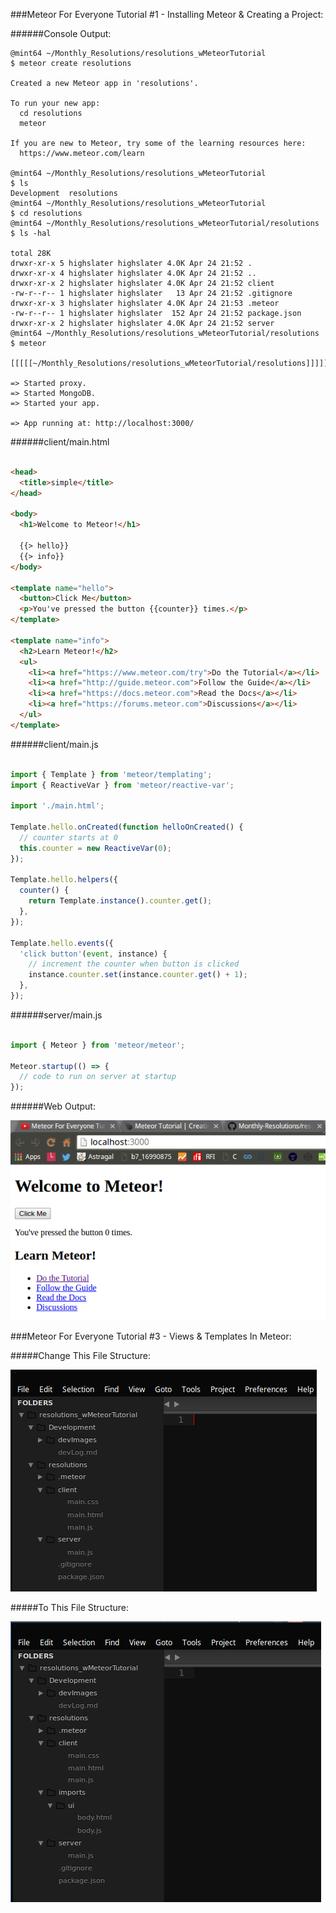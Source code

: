 <!-- devLog -->

###Meteor For Everyone Tutorial #1 - Installing Meteor & Creating a Project:  

######Console Output:  

```Console  
@mint64 ~/Monthly_Resolutions/resolutions_wMeteorTutorial 
$ meteor create resolutions

Created a new Meteor app in 'resolutions'.    

To run your new app:                          
  cd resolutions                              
  meteor                                      
                                              
If you are new to Meteor, try some of the learning resources here:
  https://www.meteor.com/learn                
                                              
@mint64 ~/Monthly_Resolutions/resolutions_wMeteorTutorial 
$ ls
Development  resolutions
@mint64 ~/Monthly_Resolutions/resolutions_wMeteorTutorial 
$ cd resolutions
@mint64 ~/Monthly_Resolutions/resolutions_wMeteorTutorial/resolutions 
$ ls -hal

total 28K
drwxr-xr-x 5 highslater highslater 4.0K Apr 24 21:52 .
drwxr-xr-x 4 highslater highslater 4.0K Apr 24 21:52 ..
drwxr-xr-x 2 highslater highslater 4.0K Apr 24 21:52 client
-rw-r--r-- 1 highslater highslater   13 Apr 24 21:52 .gitignore
drwxr-xr-x 3 highslater highslater 4.0K Apr 24 21:53 .meteor
-rw-r--r-- 1 highslater highslater  152 Apr 24 21:52 package.json
drwxr-xr-x 2 highslater highslater 4.0K Apr 24 21:52 server
@mint64 ~/Monthly_Resolutions/resolutions_wMeteorTutorial/resolutions 
$ meteor

[[[[[~/Monthly_Resolutions/resolutions_wMeteorTutorial/resolutions]]]]]

=> Started proxy.                             
=> Started MongoDB.                           
=> Started your app.                          

=> App running at: http://localhost:3000/

```

######client/main.html  

```HTML 

<head>
  <title>simple</title>
</head>

<body>
  <h1>Welcome to Meteor!</h1>

  {{> hello}}
  {{> info}}
</body>

<template name="hello">
  <button>Click Me</button>
  <p>You've pressed the button {{counter}} times.</p>
</template>

<template name="info">
  <h2>Learn Meteor!</h2>
  <ul>
    <li><a href="https://www.meteor.com/try">Do the Tutorial</a></li>
    <li><a href="http://guide.meteor.com">Follow the Guide</a></li>
    <li><a href="https://docs.meteor.com">Read the Docs</a></li>
    <li><a href="https://forums.meteor.com">Discussions</a></li>
  </ul>
</template>

```

######client/main.js  

```JavaScript  

import { Template } from 'meteor/templating';
import { ReactiveVar } from 'meteor/reactive-var';

import './main.html';

Template.hello.onCreated(function helloOnCreated() {
  // counter starts at 0
  this.counter = new ReactiveVar(0);
});

Template.hello.helpers({
  counter() {
    return Template.instance().counter.get();
  },
});

Template.hello.events({
  'click button'(event, instance) {
    // increment the counter when button is clicked
    instance.counter.set(instance.counter.get() + 1);
  },
});

```

######server/main.js  

```JavaScript

import { Meteor } from 'meteor/meteor';

Meteor.startup(() => {
  // code to run on server at startup
});

```

######Web Output:  

![devImages/Selection_001.png](devImages/Selection_001.png)

###Meteor For Everyone Tutorial #3 - Views & Templates In Meteor:  

#####Change This File Structure:  

![devImages/Selection_001.png](devImages/Selection_002.png)  

#####To This File Structure:  

![devImages/Selection_003.png](devImages/Selection_003.png)
